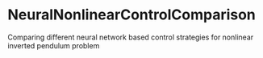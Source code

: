# NeuralNonlinearControlComparison
Comparing different neural network based control strategies for nonlinear inverted pendulum problem
